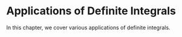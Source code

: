 # Applications of Definite Integrals

In this chapter, we cover various applications of definite integrals.

```{tableofcontents}
```